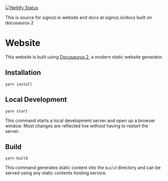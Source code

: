 
[![Netlify Status](https://api.netlify.com/api/v1/badges/51120f58-16f1-4b3e-8d80-70e17442957c/deploy-status)](https://app.netlify.com/sites/frosty-austin-928e43/deploys)

This is source for signoz.io website and docs at signoz.io/docs built on docusaurus 2

# Website

This website is built using [Docusaurus 2](https://v2.docusaurus.io/), a modern static website generator.

## Installation

```console
yarn install
```

## Local Development

```console
yarn start
```

This command starts a local development server and open up a browser window. Most changes are reflected live without having to restart the server.

## Build

```console
yarn build
```

This command generates static content into the `build` directory and can be served using any static contents hosting service.

